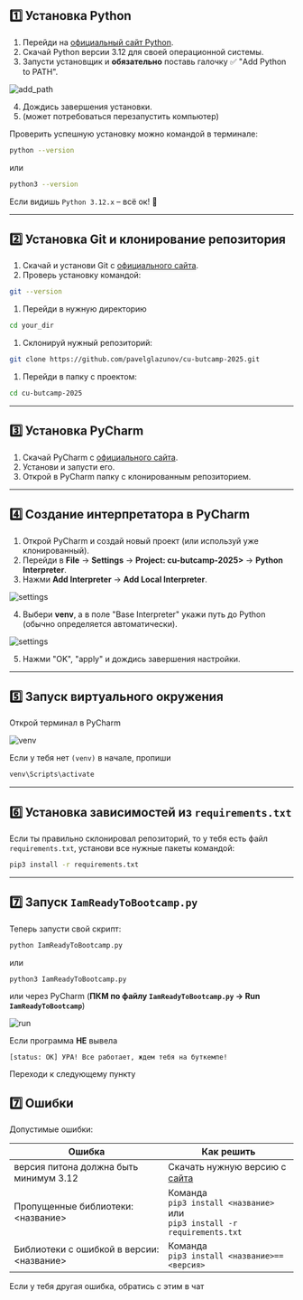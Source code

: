 
## 1️⃣ Установка Python

1. Перейди на [официальный сайт Python](https://www.python.org/downloads/).
2. Скачай Python версии 3.12 для своей операционной системы.
3. Запусти установщик и **обязательно** поставь галочку ✅ "Add Python to PATH".

![add_path](https://github.com/pavelglazunov/cu-bootcamp-2025/blob/main/docs/static/add_to_path.png)


4. Дождись завершения установки.
5. (может потребоваться перезапустить компьютер)

Проверить успешную установку можно командой в терминале:

```sh
python --version
```

или

```sh
python3 --version
```

Если видишь `Python 3.12.x` – всё ок! 🎉

---

## 2️⃣ Установка Git и клонирование репозитория

1. Скачай и установи Git с [официального сайта](https://git-scm.com/downloads).
2. Проверь установку командой:

```sh
git --version
```

1. Перейди в нужную директорию

```bash
cd your_dir
```

1. Склонируй нужный репозиторий:

```sh
git clone https://github.com/pavelglazunov/cu-butcamp-2025.git
```

1. Перейди в папку с проектом:

```sh
cd cu-butcamp-2025
```

---

## 3️⃣ Установка PyCharm

1. Скачай PyCharm с [официального сайта](https://www.jetbrains.com/pycharm/download/).
2. Установи и запусти его.
3. Открой в PyCharm папку с клонированным репозиторием.

---

## 4️⃣ Создание интерпретатора в PyCharm

1. Открой PyCharm и создай новый проект (или используй уже клонированный).
2. Перейди в **File** → **Settings** → **Project: cu-butcamp-2025>** → **Python Interpreter**.
3. Нажми **Add Interpreter** → **Add Local Interpreter**.


![settings](https://github.com/pavelglazunov/cu-bootcamp-2025/blob/main/docs/static/settings.png)


4. Выбери **venv**, а в поле "Base Interpreter" укажи путь до Python (обычно определяется автоматически).

![settings](https://github.com/pavelglazunov/cu-bootcamp-2025/blob/main/docs/static/create_venv.png)


5. Нажми "OK", "apply" и дождись завершения настройки.

---

## 5️⃣ Запуск виртуального окружения

Открой терминал в PyCharm

![venv](https://github.com/pavelglazunov/cu-bootcamp-2025/blob/main/docs/static/venv.png)


Если у тебя нет `(venv)` в начале, пропиши  

```sh
venv\Scripts\activate
```

---

## 6️⃣ Установка зависимостей из `requirements.txt`

Если ты правильно склонировал репозиторий, то у тебя есть файл `requirements.txt`, установи все нужные пакеты командой:

```sh
pip3 install -r requirements.txt
```

---

## 7️⃣ Запуск `IamReadyToBootcamp.py`

Теперь запусти свой скрипт:

```sh
python IamReadyToBootcamp.py
```

или

```shell
python3 IamReadyToBootcamp.py
```

или через PyCharm (**ПКМ по файлу `IamReadyToBootcamp.py` → Run `IamReadyToBootcamp`**)


![run](https://github.com/pavelglazunov/cu-bootcamp-2025/blob/main/docs/static/run.png)



Если программа **НЕ** вывела

`[status: OK] УРА! Все работает, ждем тебя на буткемпе!`

Переходи к следующему пункту 

## 7️⃣ Ошибки

Допустимые ошибки:

| Ошибка                                    | Как решить                                                                             |
| ----------------------------------------- | -------------------------------------------------------------------------------------- |
| версия питона должна быть минимум 3.12    | Скачать нужную версию с [сайта](https://www.python.org/downloads/release/python-3120/) |
| Пропущенные библиотеки: <название>        | Команда<br>`pip3 install <название>` <br>или<br>`pip3 install -r requirements.txt`     |
| Библиотеки с ошибкой в версии: <название> | Команда<br>`pip3 install <название>==<версия>`                                         |
Если у тебя другая ошибка, обратись с этим в чат
